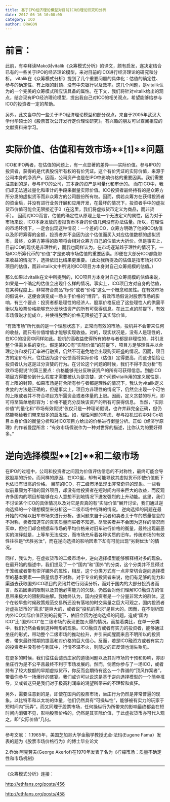 ```yaml
---
title: 基于IPO经济理论模型对目前ICO的理论研究和分析
date: 2017-06-16 10:00:00
category: ICO
author: DRAGON
---
```


# 前言：
此前，有幸拜读Mako对vitalik《众筹模式分析》的译文，颇有启发，遂决定结合已有的一些关于IPO的经济理论模型，来对目前的ICO进行经济理论的研究和分析。
vitalik在《众筹模式分析》提到了几个重要问题的具体化：估值的确定性、参与的确定性、有上限的封顶、没有中央银行以及效率。这几个问题，是vitalik认为的一个完美的众筹模式所应该具备的属性。在下文，我们将针对vitalik给出的观点，结合现有IPO经济理论模型，提出我自己对ICO的相关观点，希望能够给参与ICO的投资者一定的帮助。

另外，此文当中的一些关于IPO经济理论模型和部分观点，来自于2005年武汉大学付华硕士的《股票首次公开发行定价理论研究》。有兴趣的朋友可以查阅相应的文献资料来学习。

# 实际价值、估值和有效市场**[1]**问题

ICO和IPO两者，在估值的问题上，有一点显著的差异——实际价值。参与IPO的投资者，获得的是代表股份所有权的有价凭证。这个有价凭证的实际价值，来源于公司本身的净资产。因而，公司资产也是在IPO中影响价格的重要因素。我们需要注意到的是，参与IPO的公司，其本身的资产是可量化和审计的。
而在ICO中，我们却无法通过量化和审计的手段来衡量实际价值。ICO投资者最终持有的是众筹方所分发的虚拟货币而非众筹方的公司股份所有权。因而，倘若众筹方在获得投资者的资金后，并没有进行业务开展和应用开发，在最坏的情况下，投资者手中的虚拟货币价值可能会无限接近于0（在这里，我们将虚拟货币定义为商品，而非货币）。
因而对ICO而言，估值的确定性从原理上是一个无法定义的属性，因为对于市场来说，ICO本身发放的虚拟货币本身的价值几何没有办法估量。所以，在理性的市场环境下，一定会出现这种情况：一个差的ICO，众筹方明确了他的ICO估值以及即将筹得的金额，投资者并不会因为这个估值而买入对应估值数额的虚拟货币，最终，众筹方筹得的款项将会相对众筹方自己的估值大大折价。但是事实上，目前ICO的现状是非理性的，而我也同样认为，在市场逐渐趋于理性的情况下，一场ICO所筹代币的“价值”才是影响市场估值的重要因素。即便在大部分ICO都能带来收益的情况下，选择依旧比结果更重要。（此处我所提及的估值是指市场对ICO项目的估值，而非vitalik文中所说的ICO项目方本身对自己众筹规模的估值。）

那么如果以vitalik在文中所提到的，ICO项目方本身对自己众筹规模的估值来说，如果是一个确定的估值会出现什么样的情况。事实上，ICO项目方对自身的估值，在某种程度上，非常符合商品“标价”或者“价格”这么一个概念和属性。在有效市场的假说中，这便会演变成一场关于价格的“博弈”。有效市场假说对股票市场的影响，有三个要点：投资者都是理性的经济人、股票价格反应了这些理性人的供需平衡以及股票价格能够充分反映该资产的所有可获得信息。在此三点的前提下，有效市场假说才能成立，并使得股票的价格无限接近于其实际价值。

“有效市场”所代表的是一个理想状态下，正常而有效的市场，投机并不会带来任何的收益，而只有价值增值才能够实现收益。对的，现实状况是，没有人是理性的，在ICO的投资中同样如此。投机的高收益使得所有的参与者都是非理性的，并引发整个供需关系的变化。假定某ICO有“实际价值”的前提下，项目方足够理性并以合理定价和发行汇率进行融资，仍然不可避免地会出现购买旺盛的情况。因而，项目方的定价标尺，往往因为这个反馈而将实际价格（估值）定得更高，而这也恰恰让投资者认为这是过分贪婪的行为。在讨论这个问题的时候，我们不得不去分析“有效市场假说”的第三要点：价格能够充分反映该资产的所有可获得信息。到底ICO项目方得要价到什么程度才需要被认为是贪婪，这个问题vitailk用的定义属性是，有上限的封顶。如果市场是符合所有参与者都是理性的情况下，我认为vitailk定义贪婪的方法是正确的，但是事实上，项目方非理性的情况下，仍然会出现一个可怕的上限或者并不符合项目方所需资金或者体量的上限。因而，定义贪婪的标尺，即可将至简单地形容为：价格不能充分反映该资产的所有可获得信息。
当然，“实际价值”的量化和“市场有效假说”仅仅只是一种理论假说，也许并非完全正确，但仍然能够给我们带来很多的启发性。如，理性问题的考虑、参与投机过程中对ICo项目本身价值的衡量分析和对ICO项目方给出的价格进行衡量分析。正如《经济学原理》的作者曼昆所言：“有效市场假说作为一种对世界的描述，比你认为的要好得多。”
				

# 逆向选择模型**[2]**和二级市场

在IPO的过程中，公司和投资者之间因为价值评估信息的不对称性，最终可能会导致股票的折价。而同样的原因，在ICO里，却有可能导致其虚拟货币即使价值低下也依旧有很高的价格。
目前的ICO，在二级市场呈现出非常奇异的现象。一些看似前景颇为不错的国外项目，却没有给投资者在短时间内带来巨大的收益，而反观许多国内的项目却能够在众人意想不到地情况下迸发强烈的上升动能。这里，我们不讨论某个ICO的具体情况以及对它是否真的有“实际价值”展开讨论，我们通过逆向选择的一个理想模型来分析这一二级市场中特殊的情况。
逆向选择的问题在最开始的时候以旧车市场来进行分析。该问题来自于买者和卖者关于车的质量信息的不对称，卖者知道车的真实质量而买者不知道。尽管买者并不会因为这样的情况而买单，但他们却会根据车市场的平均价格来对旧车进行价格的衡量，最终出现最恶劣的演绎就是，上等车无法成交，而市场充斥着各种劣质的旧车。传统市场的有效性往往是“优胜劣汰”，而在逆向选择的影响因素下却有可能出现“劣剩优汰”的情况。

同样，我认为，在虚拟货币的二级市场中，逆向选择模型能够解释相对多的现象。在最开始的描述中，我们提及了一个“国内”和“国外”的分类，这个分类并不显得过于笼统或者带有崇洋媚外的属性，相反，这个分类方式有一点非常切合逆向选择模型的基本要素——质量信息不对称。对于专业的投资者来说，他们有足够的能力和渠道去获取国外ICO项目的资讯并进行阅读分析，而对于国内的大部分投资者而言，政策因素的限制以及其他必需能力的欠缺，仍然会对他们理解ICO融资方的信息带来极大的限制和曲解。我始终认为，国内投资者是一个分量非常大的群体。这个在较早些时候政策规范交易所还没有落地的时交易量之巨大可观之，国内投资者对虚拟货币的“需求”是巨大的，或者说“投机的需求”是巨大的。因而，在不剖析国内外ICO实际价值区别的前提下，依旧会因为逆向选择的问题，造成“国内ICO”比“国外ICO”在二级市场的表现更加火爆的情况。而接着类比，在单一分类中，我们仍然会看到这种畸形的现象。ICO融资方或者有实力的投资者，能够通过坐庄的形式，带动整个二级市场的推动拉升，并引来闻腥而来且不明所以的投资者，带来最终预期的提高和对价格的巨大信心。反而，若是ICO融资方或者有实力的投资者并没有参与到其中，行情不温不火，则随之的正反馈也消失殆见。

在更多的时候，我们往往会谴责庄家的道德问题以及其对市场的干预和影响，亦即坐庄行为是不公平且最终不利于市场发展的。然而，倘若你参与了一场ICO，或者持有了较大数额的早期虚拟货币，你反而会期待有这么一个靠谱的“顶风作案者”，带着你参与一场爆炸的盛宴。我们或许可以说这是基于逆向选择模型的一个简单推导，又或者这只是我们对于极高利润率的渴望所带来的不理智和疯狂。

另外，需要注意到的是，即使在国内的股票市场，坐庄行为仍然是非常普遍的现象。以比特币和以太坊的体量，他们仍然具有“可操纵性”，能够被有实力的玩家于短时间内”玩弄”。而又同理于股票市场，任何操纵行为所带来的影响最终都会在短时间内消弭不见，影响股票价格的，仍然是其实际价值，于此虚拟货币亦可代入观之，即“实际价值”几何。
				

-----

参考文献：
1.1965年，美国芝加哥大学金融学教授尤金·法玛(Eugene Fama）发表的题为《股票市场价格行为》的博士毕业论文

2.乔治·阿克劳夫(George Akerlof)在1970年发表了名为《柠檬市场：质量不确定性和市场机制》


-----
《众筹模式分析》连接：

http://ethfans.org/posts/456

http://ethfans.org/posts/458

